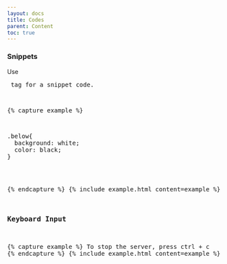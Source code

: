 ```yaml
---
layout: docs
title: Codes
parent: Content
toc: true
---
```


### Snippets

Use **<pre>** tag for a snippet code.

{% capture example %}
<pre>
.below{
  background: white;
  color: black;
}
</pre>
{% endcapture %}
{% include example.html content=example %}


### Keyboard Input

{% capture example %}
To stop the server, press <kbd>ctrl + c</kbd>
{% endcapture %}
{% include example.html content=example %}
